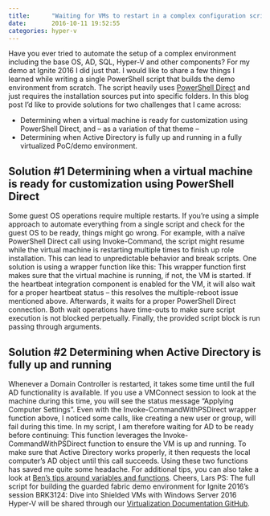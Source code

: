 ```yaml
---
title:      "Waiting for VMs to restart in a complex configuration script with PowerShell Direct"
date:       2016-10-11 19:52:55
categories: hyper-v
---
```

Have you ever tried to automate the setup of a complex environment including the base OS, AD, SQL, Hyper-V and other components? For my demo at Ignite 2016 I did just that. I would like to share a few things I learned while writing a single PowerShell script that builds the demo environment from scratch. The script heavily uses [PowerShell Direct](https://msdn.microsoft.com/virtualization/hyperv_on_windows/user_guide/vmsession) and just requires the installation sources put into specific folders. In this blog post I’d like to provide solutions for two challenges that I came across: 

  * Determining when a virtual machine is ready for customization using PowerShell Direct, and – as a variation of that theme –
  * Determining when Active Directory is fully up and running in a fully virtualized PoC/demo environment.



## Solution #1 Determining when a virtual machine is ready for customization using PowerShell Direct

Some guest OS operations require multiple restarts. If you’re using a simple approach to automate everything from a single script and check for the guest OS to be ready, things might go wrong. For example, with a naïve PowerShell Direct call using Invoke-Command, the script might resume while the virtual machine is restarting multiple times to finish up role installation. This can lead to unpredictable behavior and break scripts. One solution is using a wrapper function like this:  This wrapper function first makes sure that the virtual machine is running, if not, the VM is started. If the heartbeat integration component is enabled for the VM, it will also wait for a proper heartbeat status – this resolves the multiple-reboot issue mentioned above. Afterwards, it waits for a proper PowerShell Direct connection. Both wait operations have time-outs to make sure script execution is not blocked perpetually. Finally, the provided script block is run passing through arguments. 

## Solution #2 Determining when Active Directory is fully up and running

Whenever a Domain Controller is restarted, it takes some time until the full AD functionality is available. If you use a VMConnect session to look at the machine during this time, you will see the status message “Applying Computer Settings”. Even with the Invoke-CommandWithPSDirect wrapper function above, I noticed some calls, like creating a new user or group, will fail during this time. In my script, I am therefore waiting for AD to be ready before continuing:  This function leverages the Invoke-CommandWithPSDirect function to ensure the VM is up and running. To make sure that Active Directory works properly, it then requests the local computer’s AD object until this call succeeds. Using these two functions has saved me quite some headache. For additional tips, you can also take a look at [Ben’s tips around variables and functions](https://blogs.msdn.microsoft.com/virtual_pc_guy/2016/09/16/scaling-out-powershell-with-powershell-direct/). Cheers, Lars PS: The full script for building the guarded fabric demo environment for Ignite 2016’s session BRK3124: Dive into Shielded VMs with Windows Server 2016 Hyper-V will be shared through our [Virtualization Documentation GitHub](https://github.com/Microsoft/Virtualization-Documentation/tree/master/demos).
